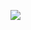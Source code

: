 ![](https://automationghana.com/wp-content/uploads/elementor/thumbs/Sensors-28-qtdw5k9464yrxpfweuz3p3nvl8eliyzmo39xbyw1j8.jpg)
